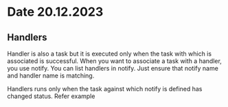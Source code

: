 # Date 20.12.2023

## Handlers

Handler is also a task but it is executed only when the task with which is
associated is successful.
When you want to associate a task with a handler, you use notify. You can list handlers
in notify. Just ensure that notify name and handler name is matching.

Handlers runs only when the task against which notify is defined has changed status. Refer
example